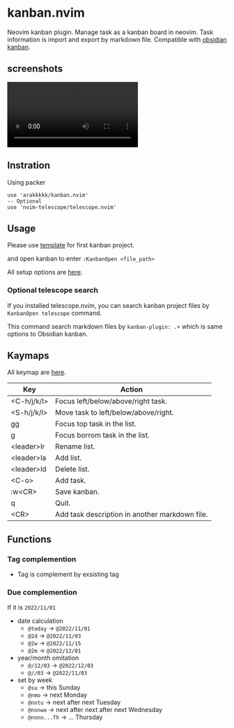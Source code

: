 # kanban.nvim
Neovim kanban plugin.
Manage task as a kanban board in neovim.
Task information is import and export by markdown file.
Compatible with [obsidian kanban](https://github.com/mgmeyers/obsidian-kanban).

## screenshots
![demo](./doc/demo.mov)

## Instration
Using packer
```
use 'arakkkkk/kanban.nvim'
-- Optional
use 'nvim-telescope/telescope.nvim'
```

## Usage
Please use [template](./template.md) for first kanban project.

and open kanban to enter `:KanbanOpen <file_path>`

All setup options are [here](./lua/kanban/ops.lua).

### Optional telescope search
If you installed telescope.nvim, you can search kanban project files by `KanbanOpen telescope` command.

This command search markdown files by `kanban-plugin: .+` which is same options to Obsidian kanban.


## Kaymaps
All keymap are [here](./lua/kanban/keymap.lua).

| Key          | Action                                         |
|--------------|------------------------------------------------|
| <C-h/j/k/l>  | Focus left/below/above/right task.             |
| <S-h/j/k/l>  | Move task to left/below/above/right.           |
| gg           | Focus top task in the list.                    |
| g            | Focus borrom task in the list.                 |
| \<leader\>lr | Rename list.                                   |
| \<leader\>la | Add list.                                      |
| \<leader\>ld | Delete list.                                   |
| \<C-o\>      | Add task.                                      |
| :w\<CR\>     | Save kanban.                                   |
| q            | Quit.                                          |
| \<CR\>       | Add task description in another markdown file. |

## Functions
### Tag complemention
- Tag is complement by exsisting tag
### Due complemention
If it is `2022/11/01`
- date calculation
  - `@today` -> `@2022/11/01`
  - `@2d` -> `@2022/11/03`
  - `@2w` -> `@2022/11/15`
  - `@2m` -> `@2022/12/01`
- year/month omitation
  - `@/12/03` -> `@2022/12/03`
  - `@//03` -> `@2022/11/03`
- set by week
  - `@su` -> this Sunday
  - `@nmo` -> next Monday
  - `@nntu` -> next after next Tuesday
  - `@nnnwe` -> next after next after next Wednesday
  - `@nnnn...Th` -> ... Thursday
